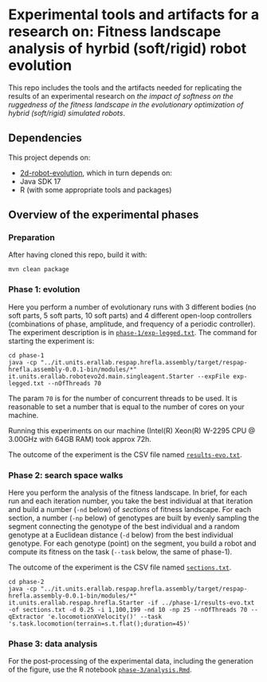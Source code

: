 # Experimental tools and artifacts for a research on: Fitness landscape analysis of hyrbid (soft/rigid) robot evolution

This repo includes the tools and the artifacts needed for replicating the results of an experimental research on *the impact of softness on the ruggedness of the fitness landscape in the evolutionary optimization of hybrid (soft/rigid) simulated robots*.

## Dependencies

This project depends on:
- [2d-robot-evolution](https://github.com/ericmedvet/2d-robot-evolution), which in turn depends on:
- Java SDK 17
- R (with some appropriate tools and packages)

## Overview of the experimental phases

### Preparation

After having cloned this repo, build it with:
```shell
mvn clean package
```

### Phase 1: evolution

Here you perform a number of evolutionary runs with 3 different bodies (no soft parts, 5 soft parts, 10 soft parts) and 4 different open-loop controllers (combinations of phase, amplitude, and frequency of a periodic controller).
The experiment description is in [`phase-1/exp-legged.txt`](phase-1/exp-legged.txt).
The command for starting the experiment is:
```shell
cd phase-1
java -cp "../it.units.erallab.respap.hrefla.assembly/target/respap-hrefla.assembly-0.0.1-bin/modules/*" it.units.erallab.robotevo2d.main.singleagent.Starter --expFile exp-legged.txt --nOfThreads 70
```
The param `70` is for the number of concurrent threads to be used.
It is reasonable to set a number that is equal to the number of cores on your machine.

Running this experiments on our machine (Intel(R) Xeon(R) W-2295 CPU @ 3.00GHz with 64GB RAM) took approx 72h.

The outcome of the experiment is the CSV file named [`results-evo.txt`](phase-1/results-evo.txt).

### Phase 2: search space walks

Here you perform the analysis of the fitness landscape.
In brief, for each run and each iteration number, you take the best individual at that iteration and build a number (`-nd` below) of *sections* of fitness landscape.
For each section, a number (`-np` below) of genotypes are built by evenly sampling the segment connecting the genotype of the best individual and a random genotype at a Euclidean distance (`-d` below) from the best individual genotype.
For each genotype (point) on the segment, you build a robot and compute its fitness on the task (`--task` below, the same of phase-1).

The outcome of the experiment is the CSV file named [`sections.txt`](phase-2/sections.txt).

```shell
cd phase-2
java -cp "../it.units.erallab.respap.hrefla.assembly/target/respap-hrefla.assembly-0.0.1-bin/modules/*" it.units.erallab.respap.hrefla.Starter -if ../phase-1/results-evo.txt -of sections.txt -d 0.25 -i 1,100,199 -nd 10 -np 25 --nOfThreads 70 --qExtractor 'e.locomotionXVelocity()' --task 's.task.locomotion(terrain=s.t.flat();duration=45)'
```

### Phase 3: data analysis

For the post-processing of the experimental data, including the generation of the figure, use the R notebook [`phase-3/analysis.Rmd`](phase-3/analysis.Rmd).
